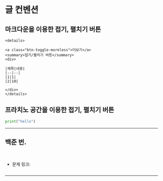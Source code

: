 # 글 컨벤션



## 마크다운을 이용한 접기, 펼치기 버튼

```
<details>

<a class="btn-toggle-moreless">더보기</a>
<summary>접기/펼치기 버튼</summary>
<div>

|제목|내용|
|--|--|
|1|1|
|2|10|

</div>
</details>
```



## 프라치노 공간을 이용한 접기, 펼치기 버튼


<div data-ke-type="moreLess" data-text-more="백준 2019 답" data-text-less="백준 2019 답 닫기" class=""><a class="btn-toggle-moreless"></a>
<div class="moreless-content">

``` python 
print("hello")
```

<hr contenteditable="false" data-ke-type="horizontalRule" data-ke-style="style8"></div>
</div>
</div>





## 백준 번. 
<br>

- 문제 링크:


<div data-ke-type="moreLess" data-text-more="백준 번  답 확인" data-text-less="백준 번  답 닫기" class=""><a class="btn-toggle-moreless"></a>
<div class="moreless-content">

``` python 


```

<hr contenteditable="false" data-ke-type="horizontalRule" data-ke-style="style8"></div>
</div>
</div>


